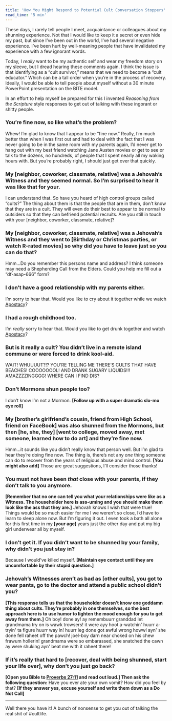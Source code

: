 ```yaml
---
title: 'How You Might Respond to Potential Cult Conversation Stoppers'
read_time: '5 min'
---
```


These days, I rarely tell people I meet, acquaintance or colleagues about my shunning experience. Not that I would like to keep it a secret or even hide my past, but since I’ve been out in the world, I’ve had several negative experience. I’ve been hurt by well-meaning people that have invalidated my experience with a few ignorant words.

Today, I *really* want to be my authentic self and wear my freedom story on my sleeve, but I dread hearing these comments again. I think the issue is that identifying as a “cult survivor,” means that we need to become a “cult educator.” Which can be a tall order when you’re in the process of recovery. Ideally, I would be able to tell people about myself without a 30 minute PowerPoint presentation on the BITE model.

In an effort to help myself be prepared for this I invented *Reasoning from the Scripture* style responses to get out of talking with these ingorant or shitty people.

### You’re fine now, so like what’s the problem?

Whew! I’m glad to know that I appear to be “fine now.” Really, I’m much better than when I was first out and had to deal with the fact that I was never going to be in the same room with my parents again, I’d never get to hang out with my best friend watching Jane Austen movies or get to see or talk to the dozens, no hundreds, of people that I spent nearly all my waking hours with. But you’re probably right, I should just get over that quickly.

### My [neighbor, coworker, classmate, relative] was a Jehovah’s Witness and they seemed normal. So I’m surprised to hear it was like that for your.

I can understand that. So have you heard of high control groups called “cults?” The thing about them is that the people that are in them, don’t know that they are in a cult. They will even do their best to appear to be normal to outsiders so that they can befriend potential recruits. Are you still in touch with your [neighbor, coworker, classmate, relative]?

### My [neighbor, coworker, classmate, relative] was a Jehovah’s Witness and they went to [Birthday or Christmas parties, or watch R-rated movies] so why did you have to leave just so you can do that?

Hmm...Do you remember this persons name and address? I think someone may need a Shepherding Call from the Elders. Could you help me fill out a “df-asap-666” form?

### I don’t have a good relationship with my parents either.

I’m sorry to hear that. Would you like to cry about it together while we watch [Apostacy](https://www.imdb.com/title/tt4729896/)?

### I had a rough childhood too.

I’m *really* sorry to hear that. Would you like to get drunk together and watch [Apostacy](https://www.imdb.com/title/tt4729896/)?

### But is it really a cult? You didn’t live in a remote island commune or were forced to drink kool-aid.

WAIT! WHUUUUT?!? YOU’RE TELLING ME THERE’S CULTS THAT HAVE BEACHES! COOOOOOOL! AND DRANK SUGARY LIQUIDS!!! AMAZZZZINGGGG! WHERE CAN I FIND DIS?

### Don’t Mormons shun people too?

I don’t know I’m not a Mormon. **[Follow up with a super dramatic slo-mo eye roll]**

### My [brother’s girlfriend’s cousin, friend from High School, friend on FaceBook] was also shunned from the Mormons, but then [he, she, they] [went to college, moved away, met someone, learned how to do art] and they’re fine now.

Hmm...it sounds like you didn’t really know that person well. But I’m glad to hear they’re doing fine now. The thing is, there’s not any *one* thing someone can do to recover from the years of religious abuse and mind control.
**[You might also add]** Those are great suggestions, I’ll consider those thanks!

### You must not have been *that* close with your parents, if they don’t talk to you anymore.

**[Remember that no one can tell you what your relationships were like as a Witness. The householder here is ass-uming and you should make them look like the ass that they are.]**
Jehovah knows I wish that were true! Things would be so much easier for me I we weren’t so close, I’d have to learn to sleep alone now. But I’m figuring it out. I even took a bath all alone for this first time in my **[your age]** years just the other day and put my big girl underwear all by myself.

### I don’t get it. If you didn’t want to be shunned by your family, why didn’t you just stay in?

Because I would’ve killed myself. **[Maintain eye contact until they are uncomfortable by their stupid question.]**

### Jehovah’s Witnesses aren’t as bad as [other cults], you got to wear pants, go to the doctor and attend a public school didn’t you?

**[This response tells us that the householder doesn’t know one goddamn thing about cults. They’re probably in one themselves, so the best approach here is to use humor to lighten the mood enough for you to get away from them.]**
Oh boy! done ay! ay remembuurr granddad let grandmama try on is wawk trowsers! it were ayy hoot a-watchin' huurr a-tryin' ta figure huurr way in! huurr leg done got awful wrong howwl ayn' she done fell raheet off the pawch! joel-boy darn near choked on his chew frawum hollerin! grandmama were so embarassed, she snatched the cawn ay were shuking ayn' beat me with it raheet there!

### If it’s really that hard to [recover, deal with being shunned, start your life over], why don’t you just go back?

**[Open you Bible to [Proverbs 27:11](https://bfy.tw/PtNM) and read out loud.] Then ask the following question:**
Have you ever ate your own vomit? How did you feel by that?
**[If they answer yes, excuse yourself and write them down as a Do Not Call]**

---

Well there you have it! A bunch of nonsense to get you out of talking the real shit of #cultlife.
